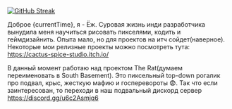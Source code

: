 [![GitHub Streak](https://streak-stats.demolab.com?user=YUJECK&theme=apprentice&hide_border=true)](https://git.io/streak-stats)

Доброе {currentTime}, я - Ёж. Суровая жизнь инди разработчика вынудила меня научиться рисовать пикселями, кодить и геймдизайнить. Опыта мало, но для проектов на итч сойдет(наверное). Некоторые мои релизные проекты можно посмотреть тута: https://cactus-spice-studio.itch.io/

В данный момент работаю над проектом The Rat(думаем переименовать в South Basement). Это пиксельный top-down рогалик про подвал, крыс, жесткую мафию и госперевороты 😨. Так что если заинтересован, то переходи в наш подвальный дискорд сервер https://discord.gg/u6c2Asmjq6

